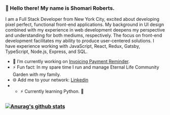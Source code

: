 ### :wave: Hello there! My name is Shomari Roberts.
I am a Full Stack Developer from New York City, excited about developing pixel perfect, functional front-end applications. My background in UI design combined with my experience in web development deepens my perspective and understanding for both mediums, respectively. The focus on front-end development facilitates my ability to produce user-centered solutions. I have experience working with JavaScript, React, Redux, Gatsby, TypeScript, Node.js, Express, and SQL.

- 🔭 I’m currently working on [Invoicing Payment Reminder](https://github.com/slroberts/invoicing-payment-reminder-FE).
- ⚡ Fun fact: In my spare time I run and manage Eternal Life Community Garden with my family.
- 🌐 Add me to your network: [Linkedin](https://www.linkedin.com/in/shomariroberts/)
- - ⚡ Currently learning Python. 🤯



### [![Anurag's github stats](https://github-readme-stats.vercel.app/api?username=slroberts)](https://github.com/anuraghazra/github-readme-stats)

<!--
**slroberts/slroberts** is a ✨ _special_ ✨ repository because its `README.md` (this file) appears on your GitHub profile.

Here are some ideas to get you started:

- 🔭 I’m currently working on ...
- 🌱 I’m currently learning ...
- 👯 I’m looking to collaborate on ...
- 🤔 I’m looking for help with ...
- 💬 Ask me about ...
- 📫 How to reach me: ...
- 😄 Pronouns: ...
- ⚡ Fun fact: ...
-->
